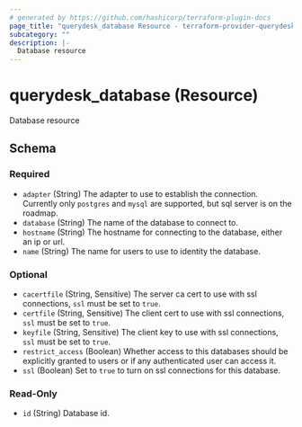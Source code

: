 ```yaml
---
# generated by https://github.com/hashicorp/terraform-plugin-docs
page_title: "querydesk_database Resource - terraform-provider-querydesk"
subcategory: ""
description: |-
  Database resource
---
```


# querydesk_database (Resource)

Database resource



<!-- schema generated by tfplugindocs -->
## Schema

### Required

- `adapter` (String) The adapter to use to establish the connection. Currently only `postgres` and `mysql` are supported, but  sql server is on the roadmap.
- `database` (String) The name of the database to connect to.
- `hostname` (String) The hostname for connecting to the database, either an ip or url.
- `name` (String) The name for users to use to identity the database.

### Optional

- `cacertfile` (String, Sensitive) The server ca cert to use with ssl connections, `ssl` must be set to `true`.
- `certfile` (String, Sensitive) The client cert to use with ssl connections, `ssl` must be set to `true`.
- `keyfile` (String, Sensitive) The client key to use with ssl connections, `ssl` must be set to `true`.
- `restrict_access` (Boolean) Whether access to this databases should be explicitly granted to users or if any authenticated user can access it.
- `ssl` (Boolean) Set to `true` to turn on ssl connections for this database.

### Read-Only

- `id` (String) Database id.
